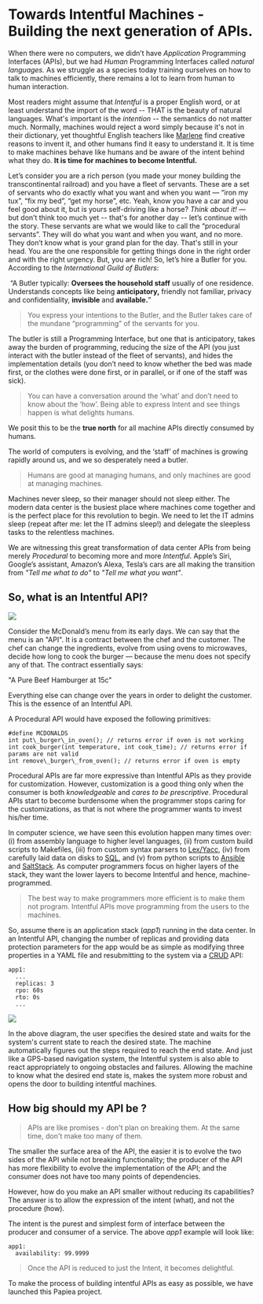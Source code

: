 # Towards Intentful Machines - Building the next generation of APIs.

When there were no computers, we didn’t have _Application_ Programming Interfaces (APIs), but we had _Human_ Programming Interfaces called _natural languages._ As we struggle as a species today training ourselves on how to talk to machines efficiently, there remains a lot to learn from human to human interaction.

Most readers might assume that _Intentful_ is a proper English word, or at least understand the import of the word -- THAT is the beauty of natural languages. What's important is the _intention_ \-\- the semantics do not matter much. Normally, machines would reject a word simply because it's not in their dictionary, yet thoughtful English teachers like [Marlene](http://redefinedagain.blogspot.com/2011/01/intentful.html) find creative reasons to invent it, and other humans find it easy to understand it. It is time to make machines behave like humans and be aware of the intent behind what they do. **It is time for machines to become Intentful.**

Let’s consider you are a rich person (you made your money building the transcontinental railroad) and you have a fleet of servants. These are a set of servants who do exactly what you want and when you want — “iron my tux”, “fix my bed”, “get my horse”, etc. Yeah, 
know you have a car and you feel good about it, but is yours self-driving like a horse? _Think about it!_ — but don’t think too much yet -- that's for another day -- let’s continue with the story. These servants are what we would like to call the “procedural servants”. They will do what you want and when you want, and no more. They don’t know what is your grand plan for the day. That's still in your head. You are the one responsible for getting things done in the right order and with the right urgency. But, you are rich! So, let’s hire a Butler for you. According to the _International Guild of Butlers_:

 “A Butler typically: **Oversees the household staff** usually of one residence. Understands concepts like being **anticipatory,** friendly not familiar, privacy and confidentiality, **invisible** and **available.**”

> You express your intentions to the Butler, and the Butler takes care of the mundane “programming” of the servants for you.

The butler is still a Programming Interface, but one that is anticipatory, takes away the burden of programming, reducing the size of the API (you just interact with the butler instead of the fleet of servants), and hides the implementation details (you don’t need to know whether the bed was made first, or the clothes were done first, or in parallel, or if one of the staff was sick).

> You can have a conversation around the ‘what’ and don’t need to know about the ‘how’. Being able to express Intent and see things happen is what delights humans.

We posit this to be the **true north** for all machine APIs directly consumed by humans.

The world of computers is evolving, and the ‘staff’ of machines is growing rapidly around us, and we so desperately need a butler. 

> Humans are good at managing humans, and only machines are good at managing machines.

Machines never sleep, so their manager should not sleep either. The modern data center is the busiest place where machines come together and is the perfect place for this revolution to begin. We need to let the IT admins sleep (repeat after me: let the IT admins sleep!) and delegate the sleepless tasks to the relentless machines.

We are witnessing this great transformation of data center APIs from being merely _Procedural_ to becoming more and more _Intentful_. Apple’s Siri, Google’s assistant, Amazon’s Alexa, Tesla’s cars are all making the transition from _"Tell me what to do"_ to _"Tell me what you want"_.

So, what is an Intentful API?
-----------------------------

![](https://media.licdn.com/dms/image/C5112AQFrUqgjcveK4w/article-inline_image-shrink_1500_2232/0?e=1540425600&v=beta&t=w70V1uX3dhnTGJ6b7Oflk_JkrmsB8DkMfexG8lTnYT4)

Consider the McDonald’s menu from its early days. We can say that the menu is an "API". It is a contract between the chef and the customer. The chef can change the ingredients, evolve from using ovens to microwaves, decide how long to cook the burger — because the menu does not specify any of that. The contract essentially says:

"A Pure Beef Hamburger at 15c"

Everything else can change over the years in order to delight the customer. This is the essence of an Intentful API.

A Procedural API would have exposed the following primitives:

```
#define MCDONALDS
int put\_burger\_in_oven(); // returns error if oven is not working
int cook_burger(int temperature, int cook_time); // returns error if params are not valid
int remove\_burger\_from_oven(); // returns error if oven is empty
```
Procedural APIs are far more expressive than Intentful APIs as they provide for customization. However, customization is a good thing only when the consumer is both _knowledgeable_ and _cares to be prescriptive_. Procedural APIs start to become burdensome when the programmer stops caring for the customizations, as that is not where the programmer wants to invest his/her time.

In computer science, we have seen this evolution happen many times over: (i) from assembly language to higher level languages, (ii) from custom build scripts to Makefiles, (iii) from custom syntax parsers to [Lex/Yacc](http://dinosaur.compilertools.net/), (iv) from carefully laid data on disks to [SQL](https://en.wikipedia.org/wiki/SQL), and (v) from python scripts to [Ansible](https://www.ansible.com/how-ansible-works) and [SaltStack](https://docs.saltstack.com/en/latest/topics/). As computer programmers focus on higher layers of the stack, they want the lower layers to become Intentful and hence, machine-programmed.

> The best way to make programmers more efficient is to make them not program. Intentful APIs move programming from the users to the machines.

So, assume there is an application stack (_app1_) running in the data center. In an Intentful API, changing the number of replicas and providing data protection parameters for the app would be as simple as modifying three properties in a YAML file and resubmitting to the system via a [CRUD](https://en.wikipedia.org/wiki/Create,_read,_update_and_delete) API:

```
app1:
  ...
  replicas: 3
  rpo: 60s
  rto: 0s
  ...
```

![](https://media.licdn.com/dms/image/C5112AQHQMfbHL2e0ng/article-inline_image-shrink_1000_1488/0?e=1540425600&v=beta&t=r9Xmuf6WfHPg7VE3rCG2eQG9t4ojtM0ef-f-9Gp5Vf4)

In the above diagram, the user specifies the desired state and waits for the system's current state to reach the desired state. The machine automatically figures out the steps required to reach the end state. And just like a GPS-based navigation system, the Intentful system is also able to react appropriately to ongoing obstacles and failures. Allowing the machine to know what the desired end state is, makes the system more robust and opens the door to building intentful machines.

How big should my API be ?
--------------------------

> APIs are like promises - don't plan on breaking them. At the same time, don't make too many of them.

The smaller the surface area of the API, the easier it is to evolve the two sides of the API while not breaking functionality; the producer of the API has more flexibility to evolve the implementation of the API; and the consumer does not have too many points of dependencies.

However, how do you make an API smaller without reducing its capabilities?The answer is to allow the expression of the intent (what), and not the procedure (how).

The intent is the purest and simplest form of interface between the producer and consumer of a service. The above _app1_ example will look like:

```
app1:
  availability: 99.9999
```
> Once the API is reduced to just the Intent, it becomes delightful.

To make the process of building intentful APIs as easy as possible, we have launched this Papiea project. 
